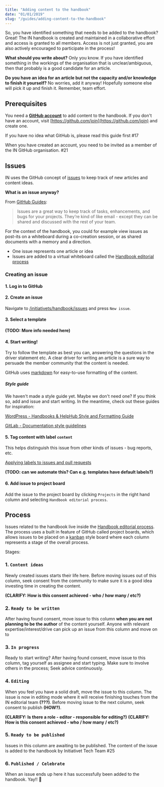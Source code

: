 ```yaml
---
title: "Adding content to the handbook"
date: "01/01/2019"
slug: "/guides/adding-content-to-the-handbook"
---
```


So, you have identified something that needs to be added to the handbook? Great! The IN handbook is created and maintained in a collaborative effort and access is granted to all members. Access is not just granted, you are also actively encouraged to participate in the process!

**What should you write about?** Only you know. If you have identified something in the workings of the organisation that is unclear/ambiguous, then that probably is a good candidate for an article.

**Do you have an idea for an article but not the capacity and/or knowledge to finish it yourself?** No worries, add it anyway! Hopefully someone else will pick it up and finish it. Remember, team effort.

## Prerequisites

You need a **[GitHub account](https://github.com/join)** to add content to the handbook. If you don't have an account, visit [https://github.com/join](https://github.com/join) and create one.

If you have no idea what GitHub is, please read this guide first #17

When you have created an account, you need to be invited as a member of the IN GitHub organisation. #21

## Issues

IN uses the GitHub concept of [issues](https://guides.github.com/features/issues/) to keep track of new articles and content ideas.

**What is an issue anyway?**

From [GitHub Guides](https://guides.github.com/features/issues/):

> Issues are a great way to keep track of tasks, enhancements, and bugs for your projects. They’re kind of like email - except they can be shared and discussed with the rest of your team.

For the context of the handbook, you could for example view issues as post-its on a whiteboard during a co-creation session, or as shared documents with a memory and a direction.

- One issue represents one article or idea
- Issues are added to a virtual whiteboard called the [Handbook editorial process](https://github.com/initiativets/handbook/projects)

### Creating an issue

#### 1. Log in to GitHub

#### 2. Create an issue

Navigate to [/initiativets/handbook/issues](/initiativets/handbook/issues) and press `New issue`.

#### 3. Select a template

**(TODO: More info needed here)**

#### 4. Start writing!

Try to follow the template as best you can, answering the questions in the driver statement etc. A clear driver for writing an article is a sure way to persuade the member community that the content is needed.

GitHub uses [markdown](https://guides.github.com/features/mastering-markdown/) for easy-to-use formatting of the content.

##### Style guide

We haven't made a style guide yet. Maybe we don't need one?  If you think so, add and issue and start writing. In the meantime, check out these guides for inspiration:

[WordPress - Handbooks & HelpHub Style and Formatting Guide](https://make.wordpress.org/docs/handbook/documentation-team-handbook/handbooks-style-and-formatting-guide/)

[GitLab - Documentation style guidelines](https://docs.gitlab.com/ee/development/documentation/styleguide.html)

#### 5. Tag content with label `content`

This helps distinguish this issue from other kinds of issues - bug reports, etc.

[Applying labels to issues and pull requests](https://help.github.com/articles/applying-labels-to-issues-and-pull-requests/)

**(TODO: can we automate this? Can e.g. templates have default labels?)**

#### 6. Add issue to project board

Add the issue to the project board by clicking `Projects` in the right hand column and selecting `Handbook editorial process`.

## Process

Issues related to the handbook live inside the [Handbook editorial process](https://github.com/initiativets/handbook/projects/1). The process uses a built in feature of GitHub called project boards, which allows issues to be placed on a [kanban](https://en.wikipedia.org/wiki/Kanban_board) style board where each column represents a stage of the overall process.

Stages:

### 1. `Content ideas`

Newly created issues starts their life here. Before moving issues out of this column, seek consent from the community to make sure it is a good idea investing time in creating the content.

**(CLARIFY: How is this consent achieved - who / how many / etc?)**

### 2. `Ready to be written`

After having found consent, move issue to this column **when you are not planning to be the author** of the content yourself. Anyone with relevant expertise/interest/drive can pick up an issue from this column and move on to

### 3. `In progress`

Ready to start writing? After having found consent, move issue to this column, tag yourself as assignee and start typing. Make sure to involve others in the process; Seek advice continuously.

### 4. `Editing`

When you feel you have a solid draft, move the issue to this column. The issue is now in editing mode where it will receive finishing touches from the IN editorial team **(???)**. Before moving issue to the next column, seek consent to publish **(HOW?)**.

**(CLARIFY: Is there a role - editor - responsible for editing?)**
**(CLARIFY: How is this consent achieved - who / how many / etc?)**

### 5. `Ready to be published`

Issues in this column are awaiting to be published. The content of the issue is added to the handbook by Initiativet Tech Team #25

### 6. `Published / Celebrate`

When an issue ends up here it has successfully been added to the handbook. Yay!! 🎉
